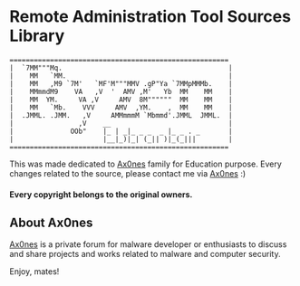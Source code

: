 # Remote Administration Tool Sources Library

```
======================================================
|  `7MM"""Mq.                                         |
|    MM   `MM.                                        |
|    MM   ,M9 `7M'   `MF'M"""MMV .gP"Ya `7MMpMMMb.    |
|    MMmmdM9    VA   ,V  '  AMV ,M'   Yb  MM    MM    |
|    MM  YM.     VA ,V     AMV  8M""""""  MM    MM    |
|    MM   `Mb.    VVV     AMV  ,YM.    ,  MM    MM    |
|  .JMML. .JMM.   ,V     AMMmmmM `Mbmmd'.JMML  JMML.  |
|                ,V    __                             |
|              OOb"    |_ | _|_ _ _  _ |_ _ . _       |
|                      |__|_)|_| (_|| )|_(_|||        |
======================================================
```

This was made dedicated to [Ax0nes](https://ax0nes.com) family for Education purpose.
Every changes related to the source, please contact me via [Ax0nes](https://ax0nes.com/profile/1950-ryzen/) :)

#### **Every copyright belongs to the original owners.**

## About Ax0nes
[Ax0nes](https://ax0nes.com/) is a private forum for malware developer or enthusiasts to discuss and share projects and works related to malware and computer security.

Enjoy, mates!
